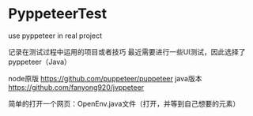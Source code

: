 # PyppeteerTest
use pyppeteer in real project

记录在测试过程中运用的项目或者技巧
最近需要进行一些UI测试，因此选择了pyppeteer（Java）

node原版   https://github.com/puppeteer/puppeteer
java版本   https://github.com/fanyong920/jvppeteer

简单的打开一个网页：OpenEnv.java文件（打开，并等到自己想要的元素）
